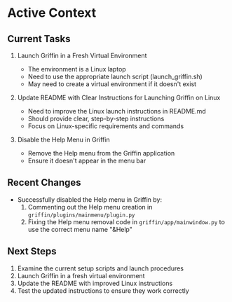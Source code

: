 # Active Context

## Current Tasks
1. Launch Griffin in a Fresh Virtual Environment
   - The environment is a Linux laptop
   - Need to use the appropriate launch script (launch_griffin.sh)
   - May need to create a virtual environment if it doesn't exist

2. Update README with Clear Instructions for Launching Griffin on Linux
   - Need to improve the Linux launch instructions in README.md
   - Should provide clear, step-by-step instructions
   - Focus on Linux-specific requirements and commands

3. Disable the Help Menu in Griffin
   - Remove the Help menu from the Griffin application
   - Ensure it doesn't appear in the menu bar

## Recent Changes
- Successfully disabled the Help menu in Griffin by:
  1. Commenting out the Help menu creation in `griffin/plugins/mainmenu/plugin.py`
  2. Fixing the Help menu removal code in `griffin/app/mainwindow.py` to use the correct menu name "&Help"

## Next Steps
1. Examine the current setup scripts and launch procedures
2. Launch Griffin in a fresh virtual environment
3. Update the README with improved Linux instructions
4. Test the updated instructions to ensure they work correctly
